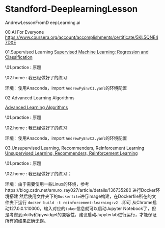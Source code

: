# Standford-DeeplearningLesson
AndrewLessonFromD eepLearning.ai

00.AI For Everyone
 https://www.coursera.org/account/accomplishments/certificate/5KL5QNE47DXE

01.Supervised Learning 
 [Supervised Machine Learning: Regression and Classification](https://www.coursera.org/learn/machine-learning/home/info)

  \01.practice  : 原题

  \02.home      : 我已经做好了的练习

  环境：使用Anaconda，import `AndrewPyEnvC1.yaml`的环境配置

02.Advanced Learning Algorithms

 [Advanced Learning Algorithms](https://www.coursera.org/learn/advanced-learning-algorithms/home/info)

  \01.practice  : 原题

  \02.home      : 我已经做好了的练习

  环境：使用Anaconda，import `AndrewPyEnvC2.yaml`的环境配置

03.Unsupervised Learning, Recommenders, Reinforcement Learning
 [Unsupervised Learning, Recommenders, Reinforcement Learning](https://www.coursera.org/learn/unsupervised-learning-recommenders-reinforcement-learning/home/info)

  \01.practice  : 原题

  \02.home      : 我已经做好了的练习；

  环境：由于需要使用一些Linux的环境，参考https://blog.csdn.net/amuro_ray027/article/details/136735280 进行Docker环境搭建
  然后使用文件夹下的`Dockerfile`进行image构建，在Dockerfile所在的文件夹下运行
  `docker build -t reinforcement-learning:v2 .`即可
  从Chrome启动127.0.0.1:10000，输入对应的`token`信息就可以启动Jupyter Notebook了，但是考虑到plotly和ipywidget的兼容性，建议启动Jupyterlab进行运行，才能保证所有的结果正确无误。
  